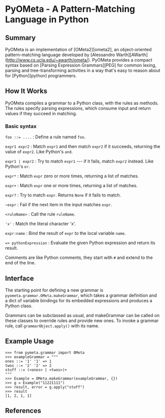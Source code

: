 # PyOMeta - A Pattern-Matching Language in Python

## Summary

PyOMeta is an implementation of [OMeta2][ometa2], an object-oriented pattern-matching language
developed by [Alessandro Warth][AWarth] (http://www.cs.ucla.edu/~awarth/ometa/).
PyOMeta provides a compact syntax based on [Parsing Expression Grammars][PEG] for common lexing,
parsing and tree-transforming activities in a way that's easy to reason about for [Python][python]
programmers.


## How It Works

PyOMeta compiles a grammar to a Python class, with the rules as methods. The
rules specify parsing expressions, which consume input and return values if
they succeed in matching.

### Basic syntax

`foo ::= ....`
:   Define a rule named `foo`.

`expr1 expr2`
:   Match `expr1` and then match `expr2` if it succeeds, returning the value of
    `expr2`. Like Python's `and`.

`expr1 | expr2`
:   Try to match `expr1` --- if it fails, match `expr2` instead. Like Python's `or`.

`expr*`
:   Match `expr` zero or more times, returning a list of matches.

`expr+`
:   Match `expr` one or more times, returning a list of matches.

`expr?`
:   Try to match `expr`. Returns `None` if it fails to match.

`~expr`
:   Fail if the next item in the input matches `expr`.

`<ruleName>`
:   Call the rule `ruleName`.

`'x'`
:   Match the literal character 'x'.

`expr:name`
:   Bind the result of `expr` to the local variable `name`.

`=> pythonExpression`
:   Evaluate the given Python expression and return its result.

Comments are like Python comments, they start with `#` and extend to the end of the line.


## Interface

The starting point for defining a new grammar is `pyometa.grammar.OMeta.makeGrammar`,
which takes a grammar definition and a dict of variable bindings for its embedded expressions
and produces a Python class.

Grammars can be subclassed as usual, and makeGrammar can be called on these classes to override
rules and provide new ones. To invoke a grammar rule, call ``grammarObject.apply()`` with its name.


## Example Usage

~~~~~{#usage .python}
>>> from pymeta.grammar import OMeta
>>> exampleGrammar = """
ones ::= '1' '1' => 1
twos ::= '2' '2' => 2
stuff ::= (<ones> | <twos>)+
"""
>>> Example = OMeta.makeGrammar(exampleGrammar, {})
>>> g = Example("11221111")
>>> result, error = g.apply("stuff")
>>> result
[1, 2, 1, 1]
~~~~~~~~~~~~~


## References

[^PEG]: http://bford.info/packrat/ "Parsing Expression Grammar"
[^AWarth]: http://www.tinlizzie.org/~awarth/ "Alessandro Warth"
[^ometa2]: http://www.tinlizzie.org/~awarth/ometa/ometa2.html "OMeta2"
[^python]: http://www.python.org "Python Home Page"